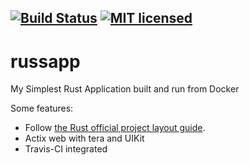 [![Build Status](https://travis-ci.com/loitd/russapp.svg?branch=master)](https://travis-ci.com/loitd/russapp)
[![MIT licensed](https://img.shields.io/badge/license-MIT-blue.svg)](./LICENSE)
---
# russapp
My Simplest Rust Application built and run from Docker

Some features:
- Follow [the Rust official project layout guide](https://doc.rust-lang.org/stable/cargo/guide/project-layout.html).  
- Actix web with tera and UIKit
- Travis-CI integrated
